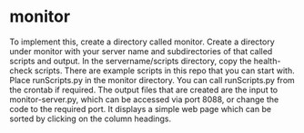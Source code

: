 # monitor
To implement this, create a directory called monitor. Create a directory under monitor with your server name and subdirectories of that called scripts and output.
In the servername/scripts directory, copy the health-check scripts. There are example scripts in this repo that you can start with.
Place runScripts.py in the monitor directory. You can call runScripts.py from the crontab if required.
The output files that are created are the input to monitor-server.py, which can be accessed via port 8088, or change the code to the required port.
It displays a simple web page which can be sorted by clicking on the column headings.
